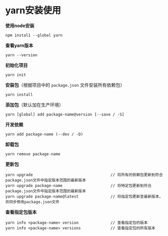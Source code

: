 # yarn安装使用

**使用node安装**

```shell
npm instal1 --global yarn
```

**查看yarn版本**

```shell
yarn --version
```

**初始化项目**

```shell
yarn init
```

**安装包**（根据项目中的 `package.json` 文件安装所有依赖包）

```shell
yarn install
```

**添加包**（默认加在生产环境）

```shell
yarn [global] add package-name@version [--save / -S]
```

**开发依赖**

```shell
yarn add package-name (--dev / -D)
```

**卸载包**

```shell
yarn remove package-name
```

**更新包**

```shell
yarn upgrade                                  // 将所有的依赖包更新到符合package.json文件中指定版本范围的最新版本
yarn upgrade package-name                     // 将特定包更新到符合package.json文件中指定版本范围的最新版本
yarn upgrade package-name@latest              // 将指定包更新至最新版本，并同步修改package.json文件
```

**查看指定包版本**

```shell
yarn info <package-name> version              // 查看指定包的版本
yarn info <package-name> versions             // 查看指定包的所有版本
```

